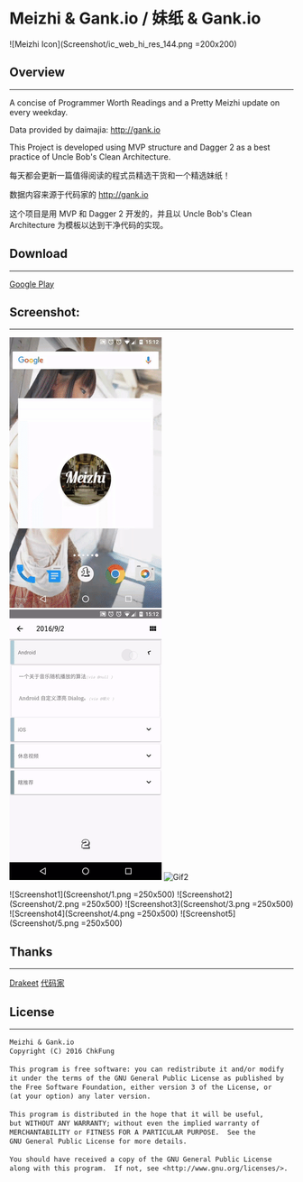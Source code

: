 # Meizhi & Gank.io / 妹纸 & Gank.io

![Meizhi Icon](Screenshot/ic_web_hi_res_144.png =200x200)


## Overview
---
A concise of Programmer Worth Readings and a Pretty Meizhi update on every weekday.

Data provided by daimajia: http://gank.io 

This Project is developed using MVP structure and Dagger 2 as a best practice of Uncle Bob's Clean Architecture.


每天都会更新一篇值得阅读的程式员精选干货和一个精选妹纸！

数据内容来源于代码家的 http://gank.io

这个项目是用 MVP 和 Dagger 2 开发的，并且以 Uncle Bob's Clean Architecture 为模板以达到干净代码的实现。


## Download
---
[Google Play](https://play.google.com/store/apps/details?id=me.chkfung.meizhigankio)

## Screenshot:
---
![Gif1](Screenshot/1.gif)
![Gif2](Screenshot/2.gif)
![Gif2](Screenshot/3.gif)


![Screenshot1](Screenshot/1.png =250x500)
![Screenshot2](Screenshot/2.png =250x500)
![Screenshot3](Screenshot/3.png =250x500)
![Screenshot4](Screenshot/4.png =250x500)
![Screenshot5](Screenshot/5.png =250x500)



## Thanks
---
[Drakeet](https://github.com/drakeet)
[代码家](https://github.com/daimajia)

## License
---
```
Meizhi & Gank.io
Copyright (C) 2016 ChkFung

This program is free software: you can redistribute it and/or modify
it under the terms of the GNU General Public License as published by
the Free Software Foundation, either version 3 of the License, or
(at your option) any later version.

This program is distributed in the hope that it will be useful,
but WITHOUT ANY WARRANTY; without even the implied warranty of
MERCHANTABILITY or FITNESS FOR A PARTICULAR PURPOSE.  See the
GNU General Public License for more details.

You should have received a copy of the GNU General Public License
along with this program.  If not, see <http://www.gnu.org/licenses/>.
```